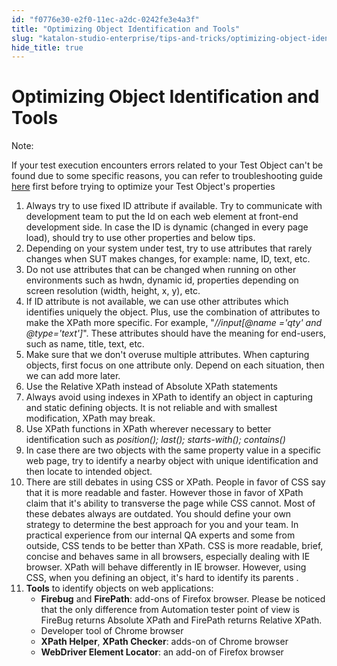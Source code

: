```yaml
---
id: "f0776e30-e2f0-11ec-a2dc-0242fe3e4a3f"
title: "Optimizing Object Identification and Tools"
slug: "katalon-studio-enterprise/tips-and-tricks/optimizing-object-identification-and-tools"
hide_title: true
---
```


# <a id="id" class="anchor_top_offset"/><a id="ariaid-title1" class="anchor_top_offset"/>Optimizing Object Identification and Tools

<div xmlns="http://www.w3.org/1999/xhtml" className="note note note_note"><span className="note__title">Note:</span> 
  <p className="p">
    If your test execution encounters errors related to your
    Test Object can't be found due to some specific reasons, you can
    refer to troubleshooting guide <a className="xref j-external-link" href="http:///display/KD/Troubleshooting+common+issues+related+to+interacting+with+an+element" target="_blank">here</a>  
    first before trying to optimize your Test Object's
    properties
  </p>
</div>
<ol xmlns="http://www.w3.org/1999/xhtml" className="ol"><li className="li">Always try to use fixed ID attribute if available. Try to     communicate with development team to put the Id on each web element     at front-end development side. In case the ID is dynamic (changed     in every page load), should try to use other properties and below     tips.</li><li className="li">Depending on your system under test, try to use attributes that     rarely changes when SUT makes changes, for example: name, ID, text,     etc.</li><li className="li">Do not use attributes that can be changed when running on other     environments such as hwdn, dynamic id, properties depending on     screen resolution (width, height, x, y), etc.</li><li className="li">If ID attribute is not available, we can use other attributes     which identifies uniquely the object. Plus, use the combination     of attributes to make the XPath more specific. For example,     "<em className="ph i">//input[@name ='qty' and @type='text']</em>". These attributes     should have the meaning for end-users, such as name, title, text,     etc.</li><li className="li">Make sure that we don't overuse multiple attributes. When     capturing objects, first focus on one attribute only. Depend on     each situation, then we can add more later.</li><li className="li">Use the Relative XPath instead of Absolute XPath     statements</li><li className="li">Always avoid using indexes in XPath to identify an object in     capturing and static defining objects. It is not reliable and with     smallest modification, XPath may break.</li><li className="li">Use XPath functions in XPath wherever necessary to better     identification such as <em className="ph i">position(); last(); starts-with();       contains()</em>   </li><li className="li">In case there are two objects with the same property value in a     specific web page, try to identify a nearby object with unique     identification and then locate to intended object.</li><li className="li">There are still debates in using CSS or XPath. People in favor     of CSS say that it is more readable and faster. However those in     favor of XPath claim that it's ability to transverse the page while     CSS cannot. Most of these debates always are outdated. You should     define your own strategy to determine the best approach for you and     your team. In practical experience from our internal QA experts and     some from outside, CSS tends to be better than XPath. CSS is more     readable, brief, concise and behaves same in all browsers,     especially dealing with IE browser. XPath will behave differently     in IE browser. However, using CSS, when you defining an object,     it's hard to identify its parents .</li><li className="li">     <strong className="ph b">Tools</strong> to identify objects on web     applications:      <ul className="ul"><li className="li">         <strong className="ph b">Firebug</strong> and <strong className="ph b">FirePath</strong>:         add-ons of Firefox browser. Please be noticed that the only         difference from Automation tester point of view is FireBug returns         Absolute XPath and FirePath returns Relative XPath.</li><li className="li">Developer tool of Chrome browser</li><li className="li">         <strong className="ph b">XPath Helper</strong>, <strong className="ph b">XPath           Checker</strong>:  adds-on of Chrome browser</li><li className="li">         <strong className="ph b">WebDriver Element Locator</strong>: an add-on of         Firefox browser</li></ul>   </li></ol> 
